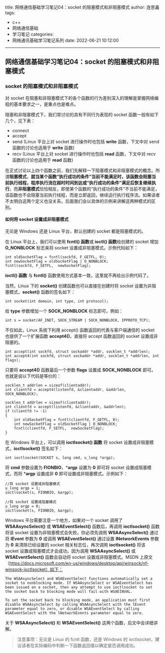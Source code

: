 title: 网络通信基础学习笔记04：socket 的阻塞模式和非阻塞模式
author: 连思鑫
tags:
  - c++
  - 网络通信基础
  - 学习笔记
categories:
  - 网络通讯基础学习笔记系列
date: 2022-06-21 10:12:00
---
## 网络通信基础学习笔记04：socket 的阻塞模式和非阻塞模式


### socket 的阻塞模式和非阻塞模式

对 socket 在阻塞和非阻塞模式下的各个函数的行为差别深入的理解是掌握网络编程的基本要求之一，是重点也是难点。

阻塞和非阻塞模式下，我们常讨论的具有不同行为表现的 socket 函数一般有如下几个，见下表：

- connect
- accept
- send (Linux 平台上对 socket 进行操作时也包括 **write** 函数，下文中对 send 函数的讨论也适用于 **write** 函数)
- recv (Linux 平台上对 socket 进行操作时也包括 **read** 函数，下文中对 recv 函数的讨论也适用于 **read** 函数)



在正式讨论以上四个函数之前，我们先解释一下阻塞模式和非阻塞模式的概念。所谓**阻塞模式**，**就当某个函数“执行成功的条件”当前不能满足时，该函数会阻塞当前执行线程，程序执行流在超时时间到达或“执行成功的条件”满足后恢复继续执行**。而**非阻塞模式**恰恰相反，即使某个函数的“执行成功的条件”不当前不能满足，该函数也不会阻塞当前执行线程，而是立即返回，继续运行执行程序流。如果读者不太明白这两个定义也没关系，后面我们会以具体的示例来讲解这两种模式的区别。

#### 如何将 socket 设置成非阻塞模式

无论是 Windows 还是 Linux 平台，默认创建的 socket 都是阻塞模式的。

在 Linux 平台上，我们可以使用 **fcntl() 函数**或 **ioctl() 函数**给创建的 socket 增加 **O_NONBLOCK** 标志来将 socket 设置成非阻塞模式。示例代码如下：

```
int oldSocketFlag = fcntl(sockfd, F_GETFL, 0);
int newSocketFlag = oldSocketFlag | O_NONBLOCK;
fcntl(sockfd, F_SETFL,  newSocketFlag);
```

**ioctl() 函数** 与 **fcntl()** 函数使用方式基本一致，这里就不再给出示例代码了。

当然，Linux 下的 **socket()** 创建函数也可以直接在创建时将 socket 设置为非阻塞模式，**socket()** 函数的签名如下：

```
int socket(int domain, int type, int protocol);
```

给 **type** 参数增加一个 **SOCK_NONBLOCK** 标志即可，例如：

```
int s = socket(AF_INET, SOCK_STREAM | SOCK_NONBLOCK, IPPROTO_TCP);
```

不仅如此，Linux 系统下利用 accept() 函数返回的代表与客户端通信的 socket 也提供了一个扩展函数 **accept4()**，直接将 accept 函数返回的 socket 设置成非阻塞的。

```
int accept(int sockfd, struct sockaddr *addr, socklen_t *addrlen); 
int accept4(int sockfd, struct sockaddr *addr, socklen_t *addrlen, int flags);
```

只要将 **accept4()** 函数最后一个参数 **flags** 设置成 **SOCK_NONBLOCK** 即可。也就是说以下代码是等价的：

```
socklen_t addrlen = sizeof(clientaddr);
int clientfd = accept4(listenfd, &clientaddr, &addrlen, SOCK_NONBLOCK);
```

```
socklen_t addrlen = sizeof(clientaddr);
int clientfd = accept(listenfd, &clientaddr, &addrlen);
if (clientfd != -1)
{
    int oldSocketFlag = fcntl(clientfd, F_GETFL, 0);
	int newSocketFlag = oldSocketFlag | O_NONBLOCK;
	fcntl(clientfd, F_SETFL,  newSocketFlag);
}
```



在 Windows 平台上，可以调用 **ioctlsocket() 函数** 将 socket 设置成非阻塞模式，**ioctlsocket()** 签名如下：

```
int ioctlsocket(SOCKET s, long cmd, u_long *argp);
```

将 **cmd** 参数设置为 **FIONBIO**，***argp** 设置为 **0** 即可将 socket 设置成阻塞模式，而将 ***argp** 设置成非 **0** 即可设置成非阻塞模式。示例如下：

```
//将 socket 设置成非阻塞模式
u_long argp = 1;
ioctlsocket(s, FIONBIO, &argp);

//将 socket 设置成阻塞模式
u_long argp = 0;
ioctlsocket(s, FIONBIO, &argp);
```

Windows 平台需要注意一个地方，如果对一个 socket 调用了 **WSAAsyncSelect()** 或 **WSAEventSelect()** 函数后，再调用 **ioctlsocket()** 函数将该 socket 设置为非阻塞模式会失败，你必须先调用 **WSAAsyncSelect()** 通过将 **lEvent** 参数为 **0** 或调用 **WSAEventSelect()** 通过设置 **lNetworkEvents** 参数为 **0** 来清除已经设置的 socket 相关标志位，再次调用 **ioctlsocket()** 将该 socket 设置成阻塞模式才会成功。因为调用 **WSAAsyncSelect()** 或**WSAEventSelect()** 函数会自动将 socket 设置成非阻塞模式。MSDN 上原文（https://docs.microsoft.com/en-us/windows/desktop/api/winsock/nf-winsock-ioctlsocket）如下：

```
The WSAAsyncSelect and WSAEventSelect functions automatically set a socket to nonblocking mode. If WSAAsyncSelect or WSAEventSelect has been issued on a socket, then any attempt to use ioctlsocket to set the socket back to blocking mode will fail with WSAEINVAL.

To set the socket back to blocking mode, an application must first disable WSAAsyncSelect by calling WSAAsyncSelect with the lEvent parameter equal to zero, or disable WSAEventSelect by calling WSAEventSelect with the lNetworkEvents parameter equal to zero.
```



关于 **WSAAsyncSelect()** 和 **WSAEventSelect()** 这两个函数，后文中会详细讲解。



> 注意事项：无论是 Linux 的 fcntl 函数，还是 Windows 的 ioctlsocket，建议读者在实际编码中判断一下函数返回值以确定是否调用成功。


